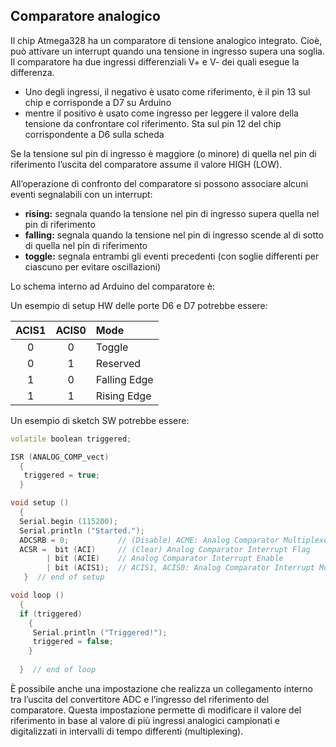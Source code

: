 ## **Comparatore analogico**

Il chip Atmega328 ha un comparatore di tensione analogico integrato. Cioè, può attivare un interrupt quando una tensione in ingresso supera una soglia. Il comparatore ha due ingressi differenziali V+ e V- dei quali esegue la differenza. 
-	Uno degli ingressi, il negativo è usato come riferimento, è il pin 13 sul chip e corrisponde a D7 su Arduino
-	mentre il positivo è usato come ingresso per leggere il valore della tensione da confrontare col riferimento. Sta sul pin 12 del chip corrispondente a D6 sulla scheda

Se la tensione sul pin di ingresso è maggiore (o minore) di quella nel pin di riferimento l’uscita del comparatore assume il valore HIGH (LOW).

All’operazione di confronto del comparatore si possono associare alcuni eventi segnalabili con un interrupt:
-	**rising:** segnala quando la tensione nel pin di ingresso supera quella nel pin di riferimento 
-	**falling:** segnala quando la tensione nel pin di ingresso scende al di sotto di quella nel pin di riferimento
-	**toggle:** segnala entrambi gli eventi precedenti (con soglie differenti per ciascuno per evitare oscillazioni)

Lo schema interno ad Arduino del comparatore è:

 


Un esempio di setup HW delle porte D6 e D7 potrebbe essere:

|    ACIS1 | ACIS0 | Mode           |
|:--------:|:-----:|:---------------|
|    0     |  0    | Toggle         |
|  0       |   1   | Reserved       |
|	  1      |    0  | Falling Edge   |
|	  1      |    1  | Rising Edge    |


Un esempio di sketch SW potrebbe essere:

```C++
volatile boolean triggered;

ISR (ANALOG_COMP_vect)
  {
   triggered = true;
  }

void setup ()
  {
  Serial.begin (115200);
  Serial.println ("Started.");
  ADCSRB = 0;           // (Disable) ACME: Analog Comparator Multiplexer Enable
  ACSR =  bit (ACI)     // (Clear) Analog Comparator Interrupt Flag
        | bit (ACIE)    // Analog Comparator Interrupt Enable
        | bit (ACIS1);  // ACIS1, ACIS0: Analog Comparator Interrupt Mode Select (trigger on falling edge)
   }  // end of setup

void loop ()
  {
  if (triggered)
    {
     Serial.println ("Triggered!"); 
     triggered = false;
    }
  
  }  // end of loop
```
È possibile anche una impostazione che realizza un collegamento interno tra l’uscita del convertitore ADC e l’ingresso del riferimento del comparatore. Questa impostazione permette di modificare il valore del riferimento in base al valore di più ingressi analogici campionati e digitalizzati in intervalli di tempo differenti (multiplexing).

